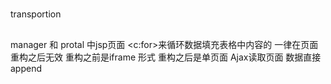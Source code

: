 #
transportion

##
manager 和 protal 中jsp页面
 <c:for>来循环数据填充表格中内容的 一律在页面重构之后无效
 重构之前是iframe 形式
 重构之后是单页面 Ajax读取页面  数据直接append